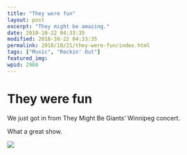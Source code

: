 ```yaml
---
title: "They were fun"
layout: post
excerpt: "They might be amazing."
date: 2018-10-22 04:33:35
modified: 2018-10-22 04:33:35
permalink: 2018/10/21/they-were-fun/index.html
tags: ["Music", "Rockin' Out"]
featured_img: 
wpid: 2968
---
```


# They were fun

We just got in from They Might Be Giants’ Winnipeg concert.

What a great show.

![](https://patrickjohanneson.com/wp-content/uploads/2018/10/20181021_2038111383384382076492245.jpg)